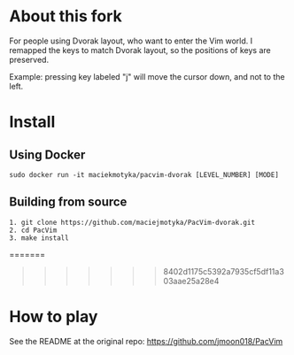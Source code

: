 # About this fork

For people using Dvorak layout, who want to enter the Vim world.
I remapped the keys to match Dvorak layout, so the positions of keys are
preserved.

Example: pressing key labeled "j" will move the cursor down, and not to the
left.

# Install

## Using Docker

```
sudo docker run -it maciekmotyka/pacvim-dvorak [LEVEL_NUMBER] [MODE]
```

## Building from source

```
1. git clone https://github.com/maciejmotyka/PacVim-dvorak.git
2. cd PacVim
3. make install
```

=======
>>>>>>> 8402d1175c5392a7935cf5df11a303aae25a28e4
# How to play

See the README at the original repo: https://github.com/jmoon018/PacVim

